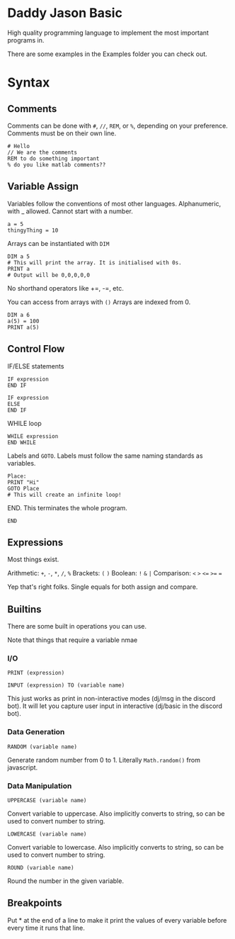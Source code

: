# Daddy Jason Basic

High quality programming language to implement the most important programs in.

There are some examples in the Examples folder you can check out.

# Syntax

## Comments

Comments can be done with `#`, `//`, `REM`, or `%`, depending on your preference. Comments must be on their own line.

```
# Hello
// We are the comments
REM to do something important
% do you like matlab comments??
```

## Variable Assign

Variables follow the conventions of most other languages. Alphanumeric, with _ allowed. Cannot start with a number.

```
a = 5
thingyThing = 10
```

Arrays can be instantiated with `DIM`
```
DIM a 5
# This will print the array. It is initialised with 0s.
PRINT a
# Output will be 0,0,0,0,0
```

No shorthand operators like +=, -=, etc.

You can access from arrays with `()`
Arrays are indexed from 0.
```
DIM a 6
a(5) = 100
PRINT a(5)
```

## Control Flow

IF/ELSE statements
```
IF expression
END IF
```

```
IF expression
ELSE
END IF
```

WHILE loop
```
WHILE expression
END WHILE
```

Labels and `GOTO`. Labels must follow the same naming standards as variables. 
```
Place:
PRINT "Hi"
GOTO Place
# This will create an infinite loop!
```

END. This terminates the whole program.
```
END
```

## Expressions

Most things exist. 

Arithmetic: `+`, `-`, `*`, `/`, `%`
Brackets: `(` `)`
Boolean: `!` `&` `|`
Comparison: `<` `>` `<=` `>=` `=`

Yep that's right folks. Single equals for both assign and compare.

## Builtins

There are some built in operations you can use.

Note that things that require a variable nmae

### I/O
```
PRINT (expression)
```

```
INPUT (expression) TO (variable name)
```
This just works as print in non-interactive modes (dj/msg in the discord bot). It will let you capture user input in interactive (dj/basic in the discord bot).

### Data Generation
```
RANDOM (variable name)
```
Generate random number from 0 to 1. Literally `Math.random()` from javascript.

### Data Manipulation
```
UPPERCASE (variable name)
```
Convert variable to uppercase. Also implicitly converts to string, so can be used to convert number to string.

```
LOWERCASE (variable name)
```
Convert variable to lowercase. Also implicitly converts to string, so can be used to convert number to string.

```
ROUND (variable name)
```
Round the number in the given variable.

## Breakpoints
Put * at the end of a line to make it print the values of every variable before every time it runs that line.
